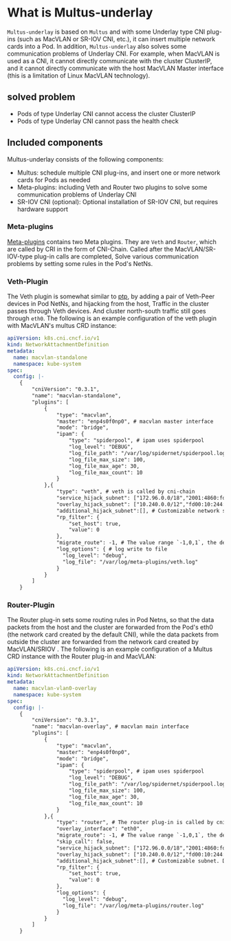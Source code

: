 # What is Multus-underlay

`Multus-underlay` is based on `Multus` and with some Underlay type CNI plug-ins (such as MacVLAN or SR-IOV CNI, etc.), it can insert multiple network cards into a Pod.
In addition, `Multus-underlay` also solves some communication problems of Underlay CNI.
For example, when MacVLAN is used as a CNI, it cannot directly communicate with the cluster ClusterIP, and it cannot directly communicate with the host MacVLAN Master interface (this is a limitation of Linux MacVLAN technology).

## solved problem

- Pods of type Underlay CNI cannot access the cluster ClusterIP
- Pods of type Underlay CNI cannot pass the health check

## Included components

Multus-underlay consists of the following components:

- Multus: schedule multiple CNI plug-ins, and insert one or more network cards for Pods as needed
- Meta-plugins: including Veth and Router two plugins to solve some communication problems of Underlay CNI
- SR-IOV CNI (optional): Optional installation of SR-IOV CNI, but requires hardware support

### Meta-plugins

[Meta-plugins](https://github.com/spidernet-io/cni-plugins) contains two Meta plugins.
They are `Veth` and `Router`, which are called by CRI in the form of CNI-Chain. Called after the MacVLAN/SR-IOV-type plug-in calls are completed,
Solve various communication problems by setting some rules in the Pod's NetNs.

### Veth-Plugin

The Veth plugin is somewhat similar to [ptp](https://github.com/containernetworking/plugins/tree/main/plugins/main/ptp), by adding a pair of Veth-Peer devices in Pod NetNs, and hijacking from the host, Traffic in the cluster passes through Veth devices.
And cluster north-south traffic still goes through `eth0`. The following is an example configuration of the veth plugin with MacVLAN's multus CRD instance:

```yaml
apiVersion: k8s.cni.cncf.io/v1
kind: NetworkAttachmentDefinition
metadata:
  name: macvlan-standalone
  namespace: kube-system
spec:
  config: |-
    {
        "cniVersion": "0.3.1",
        "name": "macvlan-standalone",
        "plugins": [
            {
                "type": "macvlan",
                "master": "enp4s0f0np0", # macvlan master interface
                "mode": "bridge",
                "ipam": {
                    "type": "spiderpool", # ipam uses spiderpool
                    "log_level": "DEBUG",
                    "log_file_path": "/var/log/spidernet/spiderpool.log",
                    "log_file_max_size": 100,
                    "log_file_max_age": 30,
                    "log_file_max_count": 10
                }
            },{
                "type": "veth", # veth is called by cni-chain
                "service_hijack_subnet": ["172.96.0.0/18","2001:4860:fd00::/108"], # The network segment of the cluster service, including IPv4 and IPv6
                "overlay_hijack_subnet": ["10.240.0.0/12","fd00:10:244::/96"], # collection of network segments for cluster pods
                "additional_hijack_subnet":[], # Customizable network segment, the data packets accessing the network segment of this collection will be sent from the veth device to the host first, and then forwarded by the host.
                "rp_filter": {
                    "set_host": true,
                    "value": 0
                },
                "migrate_route": -1, # The value range `-1,0,1`, the default is -1, indicating whether to move the default route of the newly added network card to a new route table. -1 means automatic migration by network card name (eth0 < net1 < net2), 0 means no migration, -1 means forced migration.
                "log_options": { # log write to file
                  "log_level": "debug",
                  "log_file": "/var/log/meta-plugins/veth.log"
                }
            }
        ]
    }
```

### Router-Plugin

The Router plug-in sets some routing rules in Pod Netns, so that the data packets from the host and the cluster are forwarded from the Pod's eth0 (the network card created by the default CNI), while the data packets from outside the cluster are forwarded from the network card created by MacVLAN/SRIOV .
The following is an example configuration of a Multus CRD instance with the Router plug-in and MacVLAN:

```yaml
apiVersion: k8s.cni.cncf.io/v1
kind: NetworkAttachmentDefinition
metadata:
  name: macvlan-vlan0-overlay
  namespace: kube-system
spec:
  config: |-
    {
        "cniVersion": "0.3.1",
        "name": "macvlan-overlay", # macvlan main interface
        "plugins": [
            {
                "type": "macvlan",
                "master": "enp4s0f0np0",
                "mode": "bridge",
                "ipam": {
                    "type": "spiderpool", # ipam uses spiderpool
                    "log_level": "DEBUG",
                    "log_file_path": "/var/log/spidernet/spiderpool.log",
                    "log_file_max_size": 100,
                    "log_file_max_age": 30,
                    "log_file_max_count": 10
                }
            },{
                "type": "router", # The router plug-in is called by cni-chain
                "overlay_interface": "eth0",
                "migrate_route": -1, # The value range `-1,0,1`, the default is -1, indicating whether to move the default route of the newly added network card to a new route table. -1 means automatic migration by network card name (eth0 < net1 < net2), 0 means no migration, -1 means forced migration.
                "skip_call": false,
                "service_hijack_subnet": ["172.96.0.0/18","2001:4860:fd00::/108"], # The network segment of the cluster service, including IPv4 and IPv6
                "overlay_hijack_subnet": ["10.240.0.0/12","fd00:10:244::/96"], # collection of network segments for cluster pods
                "additional_hijack_subnet":[], # Customizable subnet. Data packets accessing the network segment of this collection will be sent from the eth0 device to the host first, and then forwarded by the host.
                "rp_filter": {
                    "set_host": true,
                    "value": 0
                },
                "log_options": {
                  "log_level": "debug",
                  "log_file": "/var/log/meta-plugins/router.log"
                }
            }
        ]
    }
```